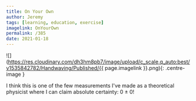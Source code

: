 ```yaml
---
title: On Your Own
author: Jeremy
tags: [learning, education, exercise]
imagelink: OnYourOwn
permalink: /385
date: 2021-01-18
---
```


![](https://res.cloudinary.com/dh3hm8pb7/image/upload/c_scale,q_auto:best/v1535842782/Handwaving/Published/{{ page.imagelink }}.png){: .centre-image }

I think this is one of the few measurements I've made as a theoretical physicist where I can claim absolute certainty: 0 &pm; 0!
